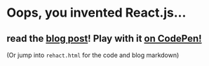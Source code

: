 # Oops, you invented React.js...

## read the [blog post](https://dev.to/davidnmora/oops-you-accidentally-invented-react-js-35ac)! Play with it [on CodePen!](https://codepen.io/davidnmora/pen/KKVPRdR)

(Or jump into `rehact.html` for the code and blog markdown)
